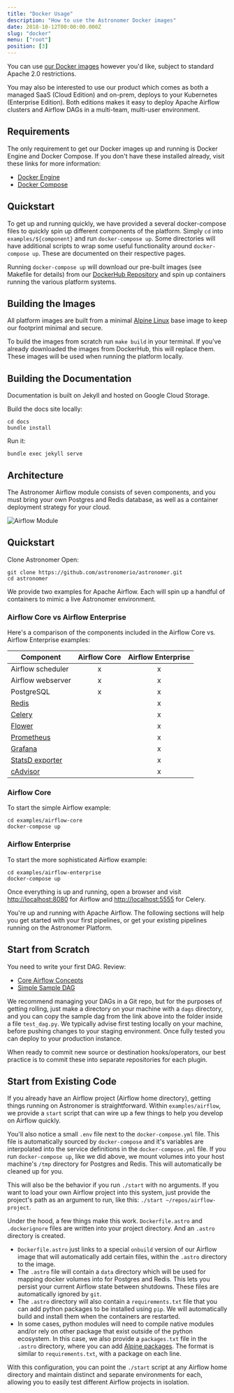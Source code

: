 ```yaml
---
title: "Docker Usage"
description: "How to use the Astronomer Docker images"
date: 2018-10-12T00:00:00.000Z
slug: "docker"
menu: ["root"]
position: [3]
---
```


You can use [our Docker images](https://github.com/astronomerio/astronomer)
however you'd like, subject to standard Apache 2.0 restrictions.

You may also be interested to use our product which comes as both a
managed SaaS (Cloud Edition) and on-prem, deploys to your Kubernetes
(Enterprise Edition). Both editions makes it easy to deploy Apache
Airflow clusters and Airflow DAGs in a multi-team, multi-user
environment.

## Requirements

The only requirement to get our Docker images up and running is
Docker Engine and Docker Compose. If you don't have these installed
already, visit these links for more information:

* [Docker Engine](https://docs.docker.com/engine/installation/)
* [Docker Compose](https://docs.docker.com/compose/install/)

## Quickstart

To get up and running quickly, we have provided a several
docker-compose files to quickly spin up different components
of the platform. Simply `cd` into `examples/${component}` and
run `docker-compose up`. Some directories will have additional
scripts to wrap some useful functionality around `docker-compose up`.
These are documented on their respective pages.

Running `docker-compose up` will download our pre-built images
(see Makefile for details) from our
[DockerHub Repository](https://hub.docker.com/u/astronomerinc/)
and spin up containers running the various platform systems.

## Building the Images

All platform images are built from a minimal
[Alpine Linux](https://alpinelinux.org/) base image to keep our
footprint minimal and secure.

To build the images from scratch run `make build` in your terminal.
If you've already downloaded the images from DockerHub, this will
replace them. These images will be used when running the platform
locally.

## Building the Documentation

Documentation is built on Jekyll and hosted on Google Cloud Storage.

Build the docs site locally:

```
cd docs
bundle install
```

Run it:

```
bundle exec jekyll serve
```

## Architecture

The Astronomer Airflow module consists of seven components,
and you must bring your own Postgres and Redis database, as well
as a container deployment strategy for your cloud.

![Airflow Module](https://s3.amazonaws.com/astronomer-cdn/website/img/guides/airflow_module.png)

## Quickstart

Clone Astronomer Open:

```
git clone https://github.com/astronomerio/astronomer.git
cd astronomer
```

We provide two examples for Apache Airflow.  Each will spin up a
handful of containers to mimic a live Astronomer environment.

### Airflow Core vs Airflow Enterprise

Here's a comparison of the components included in the Airflow Core
vs. Airflow Enterprise examples:

| Component                 | Airflow Core | Airflow Enterprise |
|---------------------------|:------------:|:------------------:|
| Airflow scheduler         | x            | x                  |
| Airflow webserver         | x            | x                  |
| PostgreSQL                | x            | x                  |
| [Redis][redis]            |              | x                  |
| [Celery][celery]          |              | x                  |
| [Flower][flower]          |              | x                  |
| [Prometheus][prometheus]  |              | x                  |
| [Grafana][grafana]        |              | x                  |
| [StatsD exporter][statsd] |              | x                  |
| [cAdvisor][cadvisor]      |              | x                  |

[redis]: https://redis.io/
[celery]: http://www.celeryproject.org/
[flower]: http://flower.readthedocs.io/en/latest/
[grafana]: https://grafana.com
[prometheus]: https://prometheus.io
[cadvisor]: https://github.com/google/cadvisor
[statsd]: https://github.com/prometheus/statsd_exporter

### Airflow Core

To start the simple Airflow example:

```
cd examples/airflow-core
docker-compose up
```

### Airflow Enterprise

To start the more sophisticated Airflow example:

```
cd examples/airflow-enterprise
docker-compose up
```

Once everything is up and running, open a browser and visit
<http://localhost:8080> for Airflow and <http://localhost:5555>
for Celery.

You're up and running with Apache Airflow. The following sections
will help you get started with your first pipelines, or get your
existing pipelines running on the Astronomer Platform.

## Start from Scratch

You need to write your first DAG. Review:

* [Core Airflow Concepts](https://docs.astronomer.io/v2/apache_airflow/tutorial/core-airflow-concepts.html)
* [Simple Sample DAG](https://docs.astronomer.io/v2/apache_airflow/tutorial/sample-dag.html)

We recommend managing your DAGs in a Git repo, but for the purposes
of getting rolling, just make a directory on your machine with a
`dags` directory, and you can copy the sample dag from the link
above into the folder inside a file `test_dag.py`. We typically
advise first testing locally on your machine, before pushing
changes to your staging environment. Once fully tested you can
deploy to your production instance.

When ready to commit new source or destination hooks/operators,
our best practice is to commit these into separate repositories
for each plugin.

## Start from Existing Code

If you already have an Airflow project (Airflow home directory),
getting things running on Astronomer is straightforward. Within
`examples/airflow`, we provide a `start` script that can wire up
a few things to help you develop on Airflow quickly.

You'll also notice a small `.env` file next to the
`docker-compose.yml` file. This file is automatically sourced by
`docker-compose` and it's variables are interpolated into the
service definitions in the `docker-compose.yml` file. If you run
`docker-compose up`, like we did above, we mount volumes into your
host machine's `/tmp` directory for Postgres and Redis. This will
automatically be cleaned up for you.

This will also be the behavior if you run `./start` with no
arguments. If you want to load your own Airflow project into this
system, just provide the project's path as an argument to run, like
this: `./start ~/repos/airflow-project`.

Under the hood, a few things make this work. `Dockerfile.astro`
and `.dockerignore` files are written into your project directory.
And an `.astro` directory is created.

* `Dockerfile.astro` just links to a special `onbuild` version of
  our Airflow image that will automatically add certain files,
  within the `.astro` directory to the image.
* The `.astro` file will contain a `data` directory which will be
  used for mapping docker volumes into for Postgres and Redis. This
  lets you persist your current Airflow state between shutdowns.
  These files are automatically ignored by `git`.
* The `.astro` directory will also contain a `requirements.txt`
  file that you can add python packages to be installed using
  `pip`. We will automatically build and install them when the
  containers are restarted.
* In some cases, python modules will need to compile native modules
  and/or rely on other package that exist outside of the python
  ecosystem. In this case, we also provide a `packages.txt` file in
  the `.astro` directory, where you can add
  [Alpine packages](https://pkgs.alpinelinux.org/packages). The
  format is similar to `requirements.txt`, with a package on each
  line.

With this configuration, you can point the `./start` script at any
Airflow home directory and maintain distinct and separate
environments for each, allowing you to easily test different
Airflow projects in isolation.
